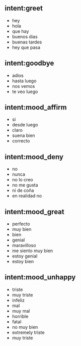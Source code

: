 ## intent:greet
- hey
- hola
- que hay
- buenos dias
- buenas tardes
- hey que pasa

## intent:goodbye
- adios
- hasta luego
- nos vemos
- te veo luego

## intent:mood_affirm
- si
- desde luego
- claro
- suena bien
- correcto

## intent:mood_deny
- no
- nunca
- no lo creo
- no me gusta
- ni de coña
- en realidad no

## intent:mood_great
- perfecto
- muy bien
- bien
- genial
- maravilloso
- me siento muy bien
- estoy genial
- estoy bien

## intent:mood_unhappy
- triste
- muy triste
- infeliz
- mal
- muy mal
- horrible
- fatal
- no muy bien
- extremely triste
- muy triste